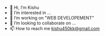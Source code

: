 - 👋 Hi, I’m Kishu
- 👀 I’m interested in ...
- 🌱 I’m working on "WEB DEVELOPEMENT"
- 💞️ I’m looking to collaborate on ...
- 📫 How to reach me kishu450kk@gmail.com

<!---
psmartp/psmartp is a ✨ special ✨ repository because its `README.md` (this file) appears on your GitHub profile.
You can click the Preview link to take a look at your changes.
--->
